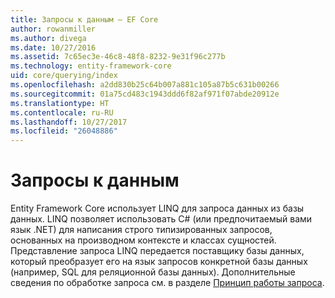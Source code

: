 ```yaml
---
title: Запросы к данным — EF Core
author: rowanmiller
ms.author: divega
ms.date: 10/27/2016
ms.assetid: 7c65ec3e-46c8-48f8-8232-9e31f96c277b
ms.technology: entity-framework-core
uid: core/querying/index
ms.openlocfilehash: a2dd830b25c64b007a881c105a87b5c631b00266
ms.sourcegitcommit: 01a75cd483c1943ddd6f82af971f07abde20912e
ms.translationtype: HT
ms.contentlocale: ru-RU
ms.lasthandoff: 10/27/2017
ms.locfileid: "26048886"
---
```

# <a name="querying-data"></a>Запросы к данным

Entity Framework Core использует LINQ для запроса данных из базы данных. LINQ позволяет использовать C# (или предпочитаемый вами язык .NET) для написания строго типизированных запросов, основанных на производном контексте и классах сущностей. Представление запроса LINQ передается поставщику базы данных, который преобразует его на язык запросов конкретной базы данных (например, SQL для реляционной базы данных). Дополнительные сведения по обработке запроса см. в разделе [Принцип работы запроса](overview.md).
